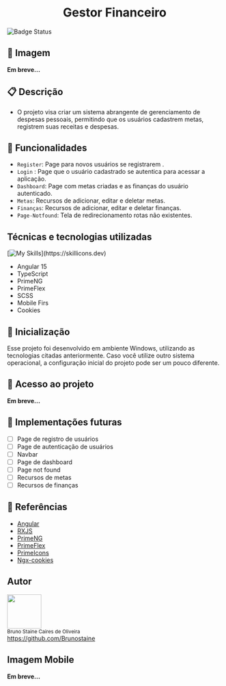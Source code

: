<h1 align="center"> Gestor Financeiro</h1>

![Badge Status](https://img.shields.io/static/v1?label=STATUS&message=Em_desenvolvimento&color=blue&style=for-the-badge)

## :open_file_folder: Imagem 
**Em breve...**

## :clipboard: Descrição

- O projeto visa criar um sistema abrangente de gerenciamento de despesas pessoais, permitindo que os usuários cadastrem metas, registrem suas receitas e despesas.

## :wrench: Funcionalidades

- `Register`: Page para novos usuários se registrarem .
- `Login` : Page que o usuário cadastrado se autentica para acessar a aplicação.
- `Dashboard`: Page com metas criadas e as finanças do usuário autenticado.
- `Metas`: Recursos de adicionar, editar e deletar metas.
- `Finanças`: Recursos de adicionar, editar e deletar finanças.
- `Page-Notfound`: Tela de redirecionamento rotas não existentes.

## Técnicas e tecnologias utilizadas

[![My Skills](https://skillicons.dev/icons?i=angular,typescript,scss,vscode,)](https://skillicons.dev)

- Angular 15
- TypeScript
- PrimeNG
- PrimeFlex
- SCSS
- Mobile Firs
- Cookies

## :rocket: Inicialização
Esse projeto foi desenvolvido em ambiente Windows, utilizando as tecnologias citadas anteriormente.
Caso você utilize outro sistema operacional, a configuração inicial do projeto pode ser um pouco diferente.

## 📁 Acesso ao projeto

**Em breve...**

## :large_blue_circle: Implementações futuras
- [ ] Page de registro de usuários
- [ ] Page de autenticação de usuários
- [ ] Navbar
- [ ] Page de dashboard
- [ ] Page not found
- [ ] Recursos de metas
- [ ] Recursos de finanças

## :mag_right: Referências
- [Angular](https://v15.angular.io/docs)
- [RXJS](https://rxjs.dev/guide/overview)
- [PrimeNG](https://www.primefaces.org/primeng-v15-lts/installation)
- [PrimeFlex](https://primeflex.org/installation)
- [PrimeIcons](https://primeng.org/icons)
- [Ngx-cookies](https://www.npmjs.com/package/ngx-cookie-service)

## Autor

<img src="https://user-images.githubusercontent.com/87622645/157755137-8d22a951-d323-4c33-814e-c0351ebefafe.png" width=80><br>
<sub>Bruno Staine Caires de Oliveira</sub><br>
https://github.com/Brunostaine

## Imagem Mobile

**Em breve...**
